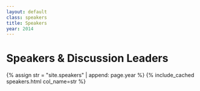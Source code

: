 ```yaml
---
layout: default
class: speakers
title: Speakers
year: 2014
---
```


# Speakers & Discussion Leaders

{% assign str = "site.speakers" | append: page.year %}
{% include_cached speakers.html col_name=str %}
